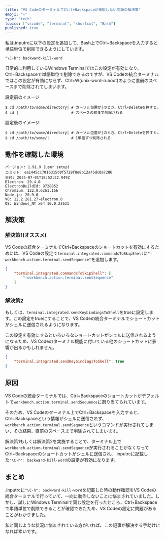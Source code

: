 ```yaml
---
title: "VS CodeのターミナルでCtrl+Backspaceが機能しない問題の解決策"
emoji: "♾️"
type: "tech"
topics: ["vscode", "terminal", "shortcut", "Bash"]
published: true
---
```


私は.inputrcに以下の設定を追加して、Bash上でCtrl+Backspaceを入力すると単語単位で削除できるようにしています。

```text:.inputrc
"\C-h": backward-kill-word
```

日常的に利用しているWindows Terminalではこの設定が有効になり、Ctrl+Backspaceで単語単位で削除できるのですが、VS Codeの統合ターミナルではこの設定が有効にならず、Ctrl+W(unix-word-rubout)のように直前のスペースまで削除されてしまいます。

設定前のイメージ

```text
$ cd /path/to/some/directory| # カーソル位置が|のとき、Ctrl+Deleteを押すと↓
$ cd |                        # スペースの前まで削除される
```

設定後のイメージ

```text
$ cd /path/to/some/directory| # カーソル位置が|のとき、Ctrl+Deleteを押すと↓
$ cd /path/to/some/|          # 1単語ずつ削除される
```

## 動作を確認した環境

```text
バージョン: 1.91.0 (user setup)
コミット: ea1445cc7016315d0f5728f8e8b12a45dc0a7286
日付: 2024-07-01T18:52:22.949Z
Electron: 29.4.0
ElectronBuildId: 9728852
Chromium: 122.0.6261.156
Node.js: 20.9.0
V8: 12.2.281.27-electron.0
OS: Windows_NT x64 10.0.22631
```

## 解決策

### 解決策1(オススメ)

VS Codeの統合ターミナルでCtrl+Backspaceのショートカットを有効にするためには、VS Codeの設定で`terminal.integrated.commandsToSkipShell`に`"-workbench.action.terminal.sendSequence"`を追加します。

```json:settings.json
{
    "terminal.integrated.commandsToSkipShell": [
        "-workbench.action.terminal.sendSequence"
    ]
}
```

### 解決策2

もしくは、`terminal.integrated.sendKeybindingsToShell`をtrueに設定します。この設定をtrueにすることで、VS Codeの統合ターミナルでショートカットがシェルに送信されるようになります。

この設定を有効にするといろいろなショートカットがシェルに送信されるようになるため、VS Codeのターミナル機能に付いている他のショートカットに影響が出るかもしれません。

```json:settings.json
{
    "terminal.integrated.sendKeybindingsToShell": true
}
```

## 原因

VS Codeの統合ターミナルでは、Ctrl+Backspaceのショートカットがデフォルトで`workbench.action.terminal.sendSequence`に割り当てられています。

そのため、VS Codeのターミナル上でCtrl+Backspaceを入力すると、Ctrl+Backspaceという情報がシェルに送信されず、`workbench.action.terminal.sendSequence`というコマンドが実行されてしまい、その結果、直前のスペースまで削除されてしまいます。

解決策1もしくは解決策2を実施することで、ターミナル上で`workbench.action.terminal.sendSequence`が実行されることがなくなってCtrl+Backspaceのショートカットがシェルに送信され、.inputrcに記載した`"\C-h": backward-kill-word`の設定が有効になります。

## まとめ

.inputrcに`"\C-h": backward-kill-word`を記載した時の動作確認をVS Codeの統合ターミナルで行っていて、一向に動作しないことに悩まされていました。しかし、試しにWindows Terminalで同じ設定を行ったところ、Ctrl+Backspaceで単語単位で削除できることが確認できたため、VS Codeの設定に問題があることがわかりました。

私と同じような状況に悩まされている方がいれば、この記事が解決する手助けになれば幸いです。
